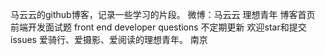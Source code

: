马云云的github博客，记录一些学习的片段。 微博：马云云 理想青年 博客首页 前端开发面试题 front end developer questions 不定期更新 欢迎star和提交issues 爱骑行、爱摄影、爱阅读的理想青年。 南京